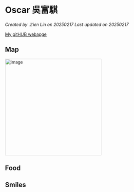 # Oscar 吳富騏

*Created by Ｚien Lin on 20250217 Last updated on 20250217*

[My gitHUB webapge](https://zien-Lin.github.io) 


## Map

<img width="316" alt="image" src="https://github.com/user-attachments/assets/32424b9e-c672-47aa-b099-ef6bab6f31cc" />


## Food


## Smiles
